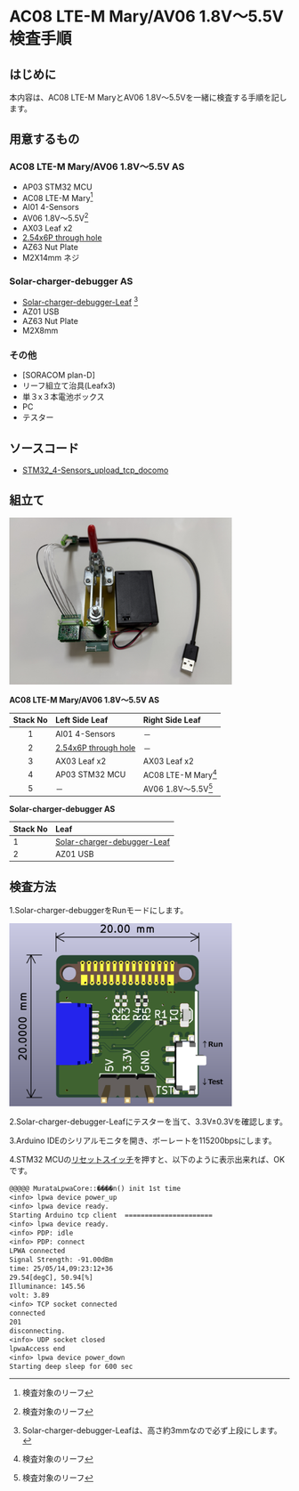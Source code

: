 # AC08 LTE-M Mary/AV06 1.8V～5.5V 検査手順
## はじめに
本内容は、AC08 LTE-M MaryとAV06 1.8V～5.5Vを一緒に検査する手順を記します。
## 用意するもの
### AC08 LTE-M Mary/AV06 1.8V～5.5V AS
* AP03 STM32 MCU
* AC08 LTE-M Mary[^1]
* AI01 4-Sensors
* AV06 1.8V～5.5V[^1]
* AX03 Leaf x2
* [2.54x6P through hole](https://github.com/Leafony/HW-Design-Files/tree/master/2.54x6P_through_hole)
* AZ63 Nut Plate
* M2X14mm ネジ
[^1]:検査対象のリーフ
### Solar-charger-debugger AS
* [Solar-charger-debugger-Leaf](https://github.com/Leafony/HW-Design-Files/tree/master/Solar-charger-debugger-Leaf) [^2]
* AZ01 USB
* AZ63 Nut Plate
* M2X8mm  
[^2]:Solar-charger-debugger-Leafは、高さ約3mmなので必ず上段にします。
### その他
* [SORACOM plan-D]
* リーフ組立て治具(Leafx3)
* 単３x３本電池ボックス
* PC
* テスター
## ソースコード
* [STM32_4-Sensors_upload_tcp_docomo](https://github.com/Leafony/Sample-Sketches/tree/master/STM32_4-Sensors_upload_tcp_docomo)
## 組立て
<img src="./docs/L3Jig_LTE-M.jpg" width="400" />

**AC08 LTE-M Mary/AV06 1.8V～5.5V AS**</br>

|Stack No| Left Side Leaf| Right Side Leaf |
| :---:  | :--- | :--- |
|1 |   AI01 4-Sensors | － |
|2|  [2.54x6P through hole](https://github.com/Leafony/HW-Design-Files/tree/master/2.54x6P_through_hole) | － | 
|3|  AX03 Leaf x2 | AX03 Leaf x2| 
|4|  AP03 STM32 MCU | AC08 LTE-M Mary[^1] | 
|5|  － | AV06 1.8V～5.5V[^1] | 

**Solar-charger-debugger AS**</br>

|Stack No| Leaf | 
| :---  | :--- | 
|1 |   [Solar-charger-debugger-Leaf](https://github.com/Leafony/HW-Design-Files/tree/master/Solar-charger-debugger-Leaf) |
|2|  AZ01 USB| 
## 検査方法
1.Solar-charger-debuggerをRunモードにします。

<img src="./docs/Solar-charger-debugger-Leaf_3d.png" width="400" />

2.Solar-charger-debugger-Leafにテスターを当て、3.3V±0.3Vを確認します。
 
3.Arduino IDEのシリアルモニタを開き、ボーレートを115200bpsにします。

4.STM32 MCUの[リセットスイッチ](https://docs.leafony.com/docs/environment/stm32/arduino_ide/#%E3%83%9E%E3%82%A4%E3%82%B3%E3%83%B3%E3%83%9C%E3%83%BC%E3%83%89%E3%81%AE%E5%8B%95%E4%BD%9C%E7%A2%BA%E8%AA%8D)を押すと、以下のように表示出来れば、OKです。

```
@@@@@ MurataLpwaCore::����n() init 1st time
<info> lpwa device power_up
<info> lpwa device ready.
Starting Arduino tcp client  ======================
<info> lpwa device ready.
<info> PDP: idle
<info> PDP: connect
LPWA connected
Signal Strength: -91.00dBm
time: 25/05/14,09:23:12+36
29.54[degC], 50.94[%]
Illuminance: 145.56
volt: 3.89
<info> TCP socket connected
connected
201
disconnecting.
<info> UDP socket closed
lpwaAccess end
<info> lpwa device power_down
Starting deep sleep for 600 sec
```

